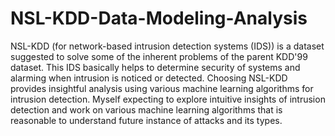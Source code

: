 # NSL-KDD-Data-Modeling-Analysis
NSL-KDD (for network-based intrusion detection systems (IDS)) is a dataset suggested to solve some of the inherent problems of the parent KDD'99 dataset. This IDS basically helps to determine security of systems and alarming when intrusion is noticed or detected. Choosing NSL-KDD provides insightful analysis using various machine learning algorithms for intrusion detection. Myself expecting to explore intuitive insights of intrusion detection and work on various machine learning algorithms that is reasonable to understand future instance of attacks and its types.
